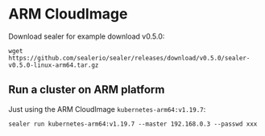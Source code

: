 # ARM CloudImage

Download sealer for example download v0.5.0:

```shell script
wget https://github.com/sealerio/sealer/releases/download/v0.5.0/sealer-v0.5.0-linux-arm64.tar.gz
```

## Run a cluster on ARM platform

Just using the ARM CloudImage `kubernetes-arm64:v1.19.7`:

```shell script
sealer run kubernetes-arm64:v1.19.7 --master 192.168.0.3 --passwd xxx
```
